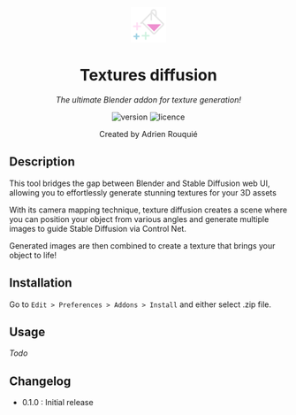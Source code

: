 <div align="center">

![logo](tex_diff_icon.png)

Textures diffusion
==================

_The ultimate Blender addon for texture generation!_

![version](https://img.shields.io/badge/version-0.1.0-blue.svg)
![licence](https://img.shields.io/badge/licence-GNU-blue.svg)

Created by Adrien Rouquié

</div>

## Description

This tool bridges the gap between Blender and Stable Diffusion web UI, allowing you to effortlessly generate stunning textures for your 3D assets

With its camera mapping technique, texture diffusion creates a scene where you can position your object from various angles and generate multiple images to guide Stable Diffusion via Control Net.

Generated images are then combined to create a texture that brings your object to life!

## Installation

Go to `Edit > Preferences > Addons > Install` and either select .zip file.

## Usage

_Todo_

## Changelog

- 0.1.0 : Initial release

